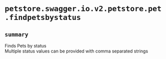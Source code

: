 # `petstore.swagger.io.v2.petstore.pet.findpetsbystatus`

## `summary`
Finds Pets by status  
Multiple status values can be provided with comma separated strings


